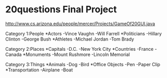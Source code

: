 20questions
Final Project
===========
http://www.cs.arizona.edu/people/mercer/Projects/GameOf20GUI.java

Category 1:People
     *Actors
      -Vince Vaughn
      -Will Farrell
     *Politicians
       -Hillary Clinton
       -George Bush
     *Athletes
       -Michael Jordan
       -Tom Brady

   Category 2:Places
     *Capitals
       -D.C.
       -New York City
     *Countries
       -France
       -Canada
     *Monuments
       -Mount Rushmore 
       -Lincoln Memorial
  
   Category 3:Things
     *Animals
       -Dog
       -Bird
     *Office Objects
       -Pen
       -Paper Clip
     *Transportation
       -Airplane
       -Boat

